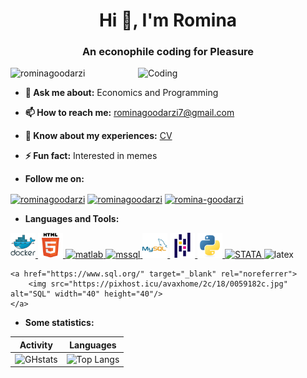 <h1 align="center">Hi 👋, I'm Romina</h1> 
<h3 align="center">An econophile coding for Pleasure</h3> 
<img align="right" alt="Coding" width="300" src="https://img.freepik.com/premium-vector/cute-girl-cartoon-with-laptop-design-illustration_454510-247.jpg">

<p align="left"> <img src="https://komarev.com/ghpvc/?username=rominagoodarzi&label=Profile%20views&color=0e75b6&style=flat" alt="rominagoodarzi" /> </p>

- **💬 Ask me about:** Economics and Programming

- **📫 How to reach me:** rominagoodarzi7@gmail.com

- **📄 Know about my experiences:** <a href="https://drive.google.com/drive/folders/1-YNS30G0F3WlLpQNlCfcC55sKRx4-PV8" target="_blank">CV</a>

- **⚡ Fun fact:** Interested in memes
  
- **Follow me on:**
<p align="left">
  <a href="https://github.com/rominagoodarzi" target="blank"><img align="center" src="https://simpleicons.org/icons/github.svg" alt="rominagoodarzi" height="30" width="40" /></a>
  <a href="https://twitter.com/rominagoodarzi" target="blank"><img align="center" src="https://raw.githubusercontent.com/rahuldkjain/github-profile-readme-generator/master/src/images/icons/Social/twitter.svg" alt="rominagoodarzi" height="30" width="40" /></a>
  <a href="https://linkedin.com/in/romina-goodarzi" target="blank"><img align="center" src="https://raw.githubusercontent.com/rahuldkjain/github-profile-readme-generator/master/src/images/icons/Social/linked-in-alt.svg" alt="romina-goodarzi" height="30" width="40" /></a>
</p>


- **Languages and Tools:**
<p align="left">
    <a href="https://www.docker.com/" target="_blank" rel="noreferrer">
        <img src="https://raw.githubusercontent.com/devicons/devicon/master/icons/docker/docker-original-wordmark.svg" alt="docker" width="40" height="40"/>
    </a>
    <a href="https://www.w3.org/html/" target="_blank" rel="noreferrer">
        <img src="https://raw.githubusercontent.com/devicons/devicon/master/icons/html5/html5-original-wordmark.svg" alt="html5" width="40" height="40"/>
    </a>
    <a href="https://www.mathworks.com/" target="_blank" rel="noreferrer">
        <img src="https://upload.wikimedia.org/wikipedia/commons/2/21/Matlab_Logo.png" alt="matlab" width="40" height="40"/>
    </a>
    <a href="https://www.microsoft.com/en-us/sql-server" target="_blank" rel="noreferrer">
        <img src="https://www.svgrepo.com/show/303229/microsoft-sql-server-logo.svg" alt="mssql" width="40" height="40"/>
    </a>
    <a href="https://www.mysql.com/" target="_blank" rel="noreferrer">
        <img src="https://raw.githubusercontent.com/devicons/devicon/master/icons/mysql/mysql-original-wordmark.svg" alt="mysql" width="40" height="40"/>
    </a>
    <a href="https://pandas.pydata.org/" target="_blank" rel="noreferrer">
        <img src="https://raw.githubusercontent.com/devicons/devicon/2ae2a900d2f041da66e950e4d48052658d850630/icons/pandas/pandas-original.svg" alt="pandas" width="40" height="40"/>
    </a>
    <a href="https://www.python.org" target="_blank" rel="noreferrer">
        <img src="https://raw.githubusercontent.com/devicons/devicon/master/icons/python/python-original.svg" alt="python" width="40" height="40"/>
      </a>
    <a href="https://www.stata.com/" target="_blank" rel="noreferrer">
        <img src="https://upload.wikimedia.org/wikipedia/commons/5/5c/Stata_Logo.svg" alt="STATA" width="40" height="40"/>
      </a>
        <img src="https://cdn.jsdelivr.net/gh/devicons/devicon/icons/latex/latex-original.svg" alt="latex" width="40" height="40"/>
    </a>

    <a href="https://www.sql.org/" target="_blank" rel="noreferrer">
        <img src="https://pixhost.icu/avaxhome/2c/18/0059182c.jpg" alt="SQL" width="40" height="40"/>
    </a>

</p>






- **Some statistics:**
  
| Activity | Languages |
|----------|-----------|
| ![GHstats ](https://github-readme-stats.vercel.app/api?username=rominagoodarzi&show_icons=true) | ![Top Langs](https://github-readme-stats.vercel.app/api/top-langs/?username=rominagoodarzi&layout=compact) |


